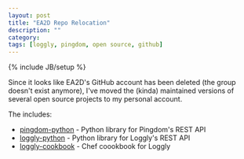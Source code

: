 ```yaml
---
layout: post
title: "EA2D Repo Relocation"
description: ""
category: 
tags: [loggly, pingdom, open source, github]
---
```

{% include JB/setup %}

Since it looks like EA2D's GitHub account has been deleted (the group doesn't exist anymore), I've moved the (kinda) maintained versions of several open source projects to my personal account.

The includes:
- [pingdom-python](https://github.com/mbabineau/loggly-python) - Python library for Pingdom's REST API
- [loggly-python](https://github.com/mbabineau/loggly-python) - Python library for Loggly's REST API
- [loggly-cookbook](https://github.com/mbabineau/loggly-python) - Chef coookbook for Loggly
